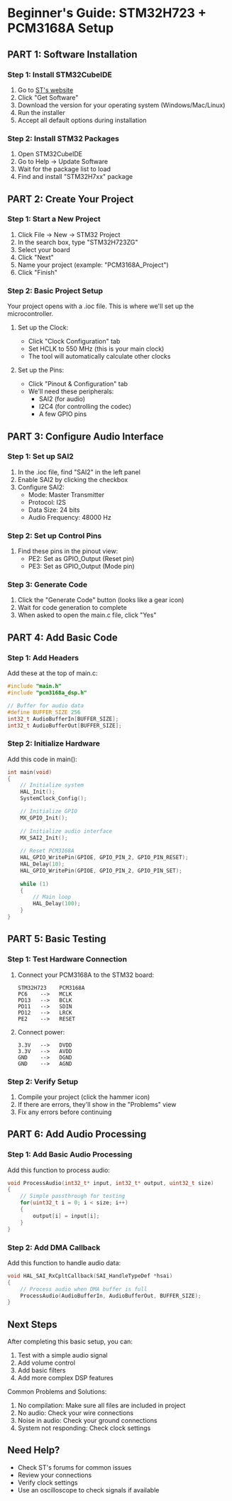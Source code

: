 # Beginner's Guide: STM32H723 + PCM3168A Setup

## PART 1: Software Installation

### Step 1: Install STM32CubeIDE
1. Go to [ST's website](https://www.st.com/en/development-tools/stm32cubeide.html)
2. Click "Get Software" 
3. Download the version for your operating system (Windows/Mac/Linux)
4. Run the installer
5. Accept all default options during installation

### Step 2: Install STM32 Packages
1. Open STM32CubeIDE
2. Go to Help → Update Software
3. Wait for the package list to load
4. Find and install "STM32H7xx" package

## PART 2: Create Your Project

### Step 1: Start a New Project
1. Click File → New → STM32 Project
2. In the search box, type "STM32H723ZG"
3. Select your board
4. Click "Next"
5. Name your project (example: "PCM3168A_Project")
6. Click "Finish"

### Step 2: Basic Project Setup
Your project opens with a .ioc file. This is where we'll set up the microcontroller.

1. Set up the Clock:
   - Click "Clock Configuration" tab
   - Set HCLK to 550 MHz (this is your main clock)
   - The tool will automatically calculate other clocks

2. Set up the Pins:
   - Click "Pinout & Configuration" tab
   - We'll need these peripherals:
     - SAI2 (for audio)
     - I2C4 (for controlling the codec)
     - A few GPIO pins

## PART 3: Configure Audio Interface

### Step 1: Set up SAI2
1. In the .ioc file, find "SAI2" in the left panel
2. Enable SAI2 by clicking the checkbox
3. Configure SAI2:
   - Mode: Master Transmitter
   - Protocol: I2S
   - Data Size: 24 bits
   - Audio Frequency: 48000 Hz

### Step 2: Set up Control Pins
1. Find these pins in the pinout view:
   - PE2: Set as GPIO_Output (Reset pin)
   - PE3: Set as GPIO_Output (Mode pin)

### Step 3: Generate Code
1. Click the "Generate Code" button (looks like a gear icon)
2. Wait for code generation to complete
3. When asked to open the main.c file, click "Yes"

## PART 4: Add Basic Code

### Step 1: Add Headers
Add these at the top of main.c:
```c
#include "main.h"
#include "pcm3168a_dsp.h"

// Buffer for audio data
#define BUFFER_SIZE 256
int32_t AudioBufferIn[BUFFER_SIZE];
int32_t AudioBufferOut[BUFFER_SIZE];
```

### Step 2: Initialize Hardware
Add this code in main():
```c
int main(void)
{
    // Initialize system
    HAL_Init();
    SystemClock_Config();

    // Initialize GPIO
    MX_GPIO_Init();
    
    // Initialize audio interface
    MX_SAI2_Init();
    
    // Reset PCM3168A
    HAL_GPIO_WritePin(GPIOE, GPIO_PIN_2, GPIO_PIN_RESET);
    HAL_Delay(10);
    HAL_GPIO_WritePin(GPIOE, GPIO_PIN_2, GPIO_PIN_SET);
    
    while (1)
    {
        // Main loop
        HAL_Delay(100);
    }
}
```

## PART 5: Basic Testing

### Step 1: Test Hardware Connection
1. Connect your PCM3168A to the STM32 board:
   ```
   STM32H723    PCM3168A
   PC6    -->   MCLK
   PD13   -->   BCLK
   PD11   -->   SDIN
   PD12   -->   LRCK
   PE2    -->   RESET
   ```

2. Connect power:
   ```
   3.3V   -->   DVDD
   3.3V   -->   AVDD
   GND    -->   DGND
   GND    -->   AGND
   ```

### Step 2: Verify Setup
1. Compile your project (click the hammer icon)
2. If there are errors, they'll show in the "Problems" view
3. Fix any errors before continuing

## PART 6: Add Audio Processing

### Step 1: Add Basic Audio Processing
Add this function to process audio:
```c
void ProcessAudio(int32_t* input, int32_t* output, uint32_t size)
{
    // Simple passthrough for testing
    for(uint32_t i = 0; i < size; i++)
    {
        output[i] = input[i];
    }
}
```

### Step 2: Add DMA Callback
Add this function to handle audio data:
```c
void HAL_SAI_RxCpltCallback(SAI_HandleTypeDef *hsai)
{
    // Process audio when DMA buffer is full
    ProcessAudio(AudioBufferIn, AudioBufferOut, BUFFER_SIZE);
}
```

## Next Steps

After completing this basic setup, you can:
1. Test with a simple audio signal
2. Add volume control
3. Add basic filters
4. Add more complex DSP features

Common Problems and Solutions:
1. No compilation: Make sure all files are included in project
2. No audio: Check your wire connections
3. Noise in audio: Check your ground connections
4. System not responding: Check clock settings

## Need Help?
- Check ST's forums for common issues
- Review your connections
- Verify clock settings
- Use an oscilloscope to check signals if available
